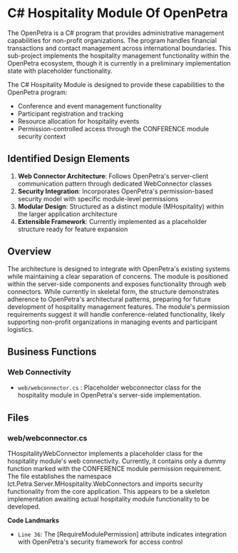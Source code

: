 # C# Hospitality Module Of OpenPetra

The OpenPetra is a C# program that provides administrative management capabilities for non-profit organizations. The program handles financial transactions and contact management across international boundaries. This sub-project implements the hospitality management functionality within the OpenPetra ecosystem, though it is currently in a preliminary implementation state with placeholder functionality.

The C# Hospitality Module is designed to provide these capabilities to the OpenPetra program:

- Conference and event management functionality
- Participant registration and tracking
- Resource allocation for hospitality events
- Permission-controlled access through the CONFERENCE module security context

## Identified Design Elements

1. **Web Connector Architecture**: Follows OpenPetra's server-client communication pattern through dedicated WebConnector classes
2. **Security Integration**: Incorporates OpenPetra's permission-based security model with specific module-level permissions
3. **Modular Design**: Structured as a distinct module (MHospitality) within the larger application architecture
4. **Extensible Framework**: Currently implemented as a placeholder structure ready for feature expansion

## Overview
The architecture is designed to integrate with OpenPetra's existing systems while maintaining a clear separation of concerns. The module is positioned within the server-side components and exposes functionality through web connectors. While currently in skeletal form, the structure demonstrates adherence to OpenPetra's architectural patterns, preparing for future development of hospitality management features. The module's permission requirements suggest it will handle conference-related functionality, likely supporting non-profit organizations in managing events and participant logistics.

## Business Functions

### Web Connectivity
- `web/webconnector.cs` : Placeholder webconnector class for the hospitality module in OpenPetra's server-side implementation.

## Files
### web/webconnector.cs

THospitalityWebConnector implements a placeholder class for the hospitality module's web connectivity. Currently, it contains only a dummy function marked with the CONFERENCE module permission requirement. The file establishes the namespace Ict.Petra.Server.MHospitality.WebConnectors and imports security functionality from the core application. This appears to be a skeleton implementation awaiting actual hospitality module functionality to be developed.

 **Code Landmarks**
- `Line 36`: The [RequireModulePermission] attribute indicates integration with OpenPetra's security framework for access control

[Generated by the Sage AI expert workbench: 2025-03-30 02:22:57  https://sage-tech.ai/workbench]: #